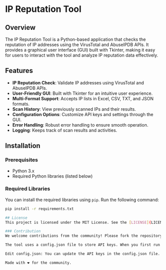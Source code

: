 # IP Reputation Tool

## Overview
The IP Reputation Tool is a Python-based application that checks the reputation of IP addresses using the VirusTotal and AbuseIPDB APIs. It provides a graphical user interface (GUI) built with Tkinter, making it easy for users to interact with the tool and analyze IP reputation data effectively.

## Features
- **IP Reputation Check**: Validate IP addresses using VirusTotal and AbuseIPDB APIs.
- **User-Friendly GUI**: Built with Tkinter for an intuitive user experience.
- **Multi-Format Support**: Accepts IP lists in Excel, CSV, TXT, and JSON formats.
- **Scan History**: View previously scanned IPs and their results.
- **Configuration Options**: Customize API keys and settings through the GUI.
- **Error Handling**: Robust error handling to ensure smooth operation.
- **Logging**: Keeps track of scan results and activities.

## Installation

### Prerequisites
- Python 3.x
- Required Python libraries (listed below)

### Required Libraries
You can install the required libraries using `pip`. Run the following command:

```bash
pip install -r requirements.txt

## License
This project is licensed under the MIT License. See the [LICENSE](LICENSE) file for details.

### Contribution
We welcome contributions from the community! Please fork the repository and submit a pull request for any enhancements or bug fixes.

The tool uses a config.json file to store API keys. When you first run the tool, make sure to configure your API keys for VirusTotal and AbuseIPDB.

Edit config.json: You can update the API keys in the config.json file.

Made with ❤️ for the community.